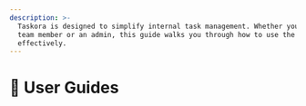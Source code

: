 ```yaml
---
description: >-
  Taskora is designed to simplify internal task management. Whether you're a
  team member or an admin, this guide walks you through how to use the platform
  effectively.
---
```


# 🧾 User Guides

